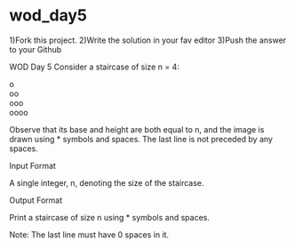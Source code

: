 # wod_day5
1)Fork this project. 2)Write the solution in your fav editor 3)Push the answer to your Github

WOD Day 5
Consider a staircase of size n = 4:

   o<br />
  oo<br />
 ooo<br />
oooo<br />

Observe that its base and height are both equal to n, and the image is drawn using * symbols and spaces. The last line is not preceded by any spaces.

Input Format

A single integer, n, denoting the size of the staircase.

Output Format

Print a staircase of size n using * symbols and spaces.

Note: The last line must have 0 spaces in it.

